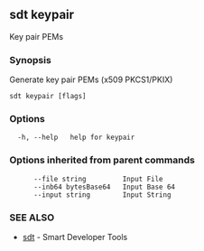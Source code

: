 ## sdt keypair

Key pair PEMs

### Synopsis

Generate key pair PEMs (x509 PKCS1/PKIX)

```
sdt keypair [flags]
```

### Options

```
  -h, --help   help for keypair
```

### Options inherited from parent commands

```
      --file string         Input File
      --inb64 bytesBase64   Input Base 64
      --input string        Input String
```

### SEE ALSO

* [sdt](sdt.md)	 - Smart Developer Tools

